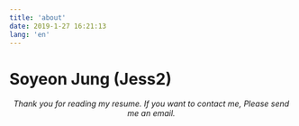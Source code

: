 ```yaml
---
title: 'about'
date: 2019-1-27 16:21:13
lang: 'en'
---
```


# Soyeon Jung (Jess2)

<div align="center">

_Thank you for reading my resume. If you want to contact me, Please send me an email._

</div>
